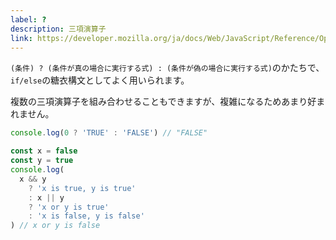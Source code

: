 ```yaml
---
label: ?
description: 三項演算子
link: https://developer.mozilla.org/ja/docs/Web/JavaScript/Reference/Operators/Conditional_Operator
---
```


`(条件) ? (条件が真の場合に実行する式) : (条件が偽の場合に実行する式)`のかたちで、`if/else`の糖衣構文としてよく用いられます。

複数の三項演算子を組み合わせることもできますが、複雑になるためあまり好まれません。

```typescript
console.log(0 ? 'TRUE' : 'FALSE') // "FALSE"

const x = false
const y = true
console.log(
  x && y
    ? 'x is true, y is true'
    : x || y
    ? 'x or y is true'
    : 'x is false, y is false'
) // x or y is false
```
